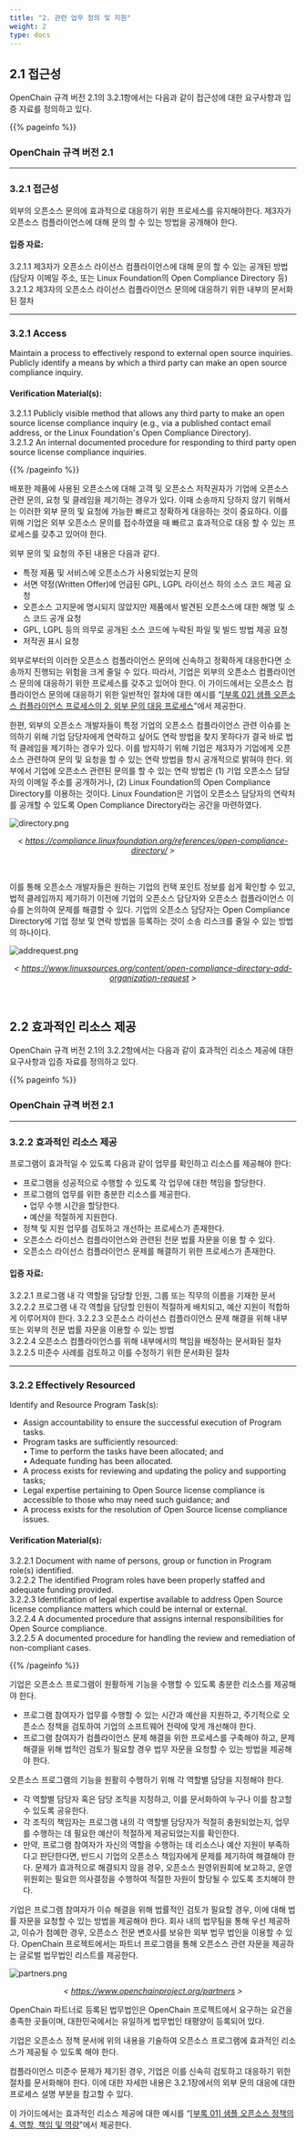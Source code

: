 ```yaml
---
title: "2. 관련 업무 정의 및 지원"
weight: 2
type: docs
---
```


## 2.1 접근성

OpenChain 규격 버전 2.1의 3.2.1항에서는 다음과 같이 접근성에 대한 요구사항과 입증 자료를 정의하고 있다.

{{% pageinfo %}}

### OpenChain 규격 버전 2.1
-----------

### 3.2.1 접근성

외부의 오픈소스 문의에 효과적으로 대응하기 위한 프로세스를 유지해야한다. 제3자가 오픈소스 컴플라이언스에 대해 문의 할 수 있는 방법을 공개해야 한다.

#### 입증 자료:

 3.2.1.1 제3자가 오픈소스 라이선스 컴플라이언스에 대해 문의 할 수 있는 공개된 방법 (담당자 이메일 주소, 또는 Linux Foundation의 Open Compliance Directory 등)  
 3.2.1.2 제3자의 오픈소스 라이선스 컴플라이언스 문의에 대응하기 위한 내부의 문서화된 절차

----------------

### 3.2.1 Access

Maintain a process to effectively respond to external open source inquiries. Publicly identify a means by which a third party can make an open source compliance inquiry.

#### Verification Material(s):

 3.2.1.1 Publicly visible method that allows any third party to make an open source license compliance inquiry (e.g., via a published contact email address, or the Linux Foundation's Open Compliance Directory).  
 3.2.1.2 An internal documented procedure for responding to third party open source license compliance inquiries.

{{% /pageinfo %}}

배포한 제품에 사용된 오픈소스에 대해 고객 및 오픈소스 저작권자가 기업에 오픈소스 관련 문의, 요청 및 클레임을 제기하는 경우가 있다. 이때 소송까지 당하지 않기 위해서는 이러한 외부 문의 및 요청에 가능한 빠르고 정확하게 대응하는 것이 중요하다. 이를 위해 기업은 외부 오픈소스 문의를 접수하였을 때 빠르고 효과적으로 대응 할 수 있는 프로세스를 갖추고 있어야 한다. 

외부 문의 및 요청의 주된 내용은 다음과 같다.

* 특정 제품 및 서비스에 오픈소스가 사용되었는지 문의
* 서면 약정(Written Offer)에 언급된 GPL, LGPL 라이선스 하의 소스 코드 제공 요청
* 오픈소스 고지문에 명시되지 않았지만 제품에서 발견된 오픈소스에 대한 해명 및 소스 코드 공개 요청
* GPL, LGPL 등의 의무로 공개된 소스 코드에 누락된 파일 및 빌드 방법 제공 요청
* 저작권 표시 요청

외부로부터의 이러한 오픈소스 컴플라이언스 문의에 신속하고 정확하게 대응한다면 소송까지 진행되는 위험을 크게 줄일 수 있다. 따라서, 기업은 외부의 오픈소스 컴플라이언스 문의에 대응하기 위한 프로세스를 갖추고 있어야 한다. 이 가이드에서는 오픈소스 컴플라이언스 문의에 대응하기 위한 일반적인 절차에 대한 예시를 “[[부록 02] 샘플 오픈소스 컴플라이언스 프로세스의 2. 외부 문의 대응 프로세스](../../appendix/2-process-template/#2-외부-문의-대응-프로세스)”에서 제공한다.

한편, 외부의 오픈소스 개발자들이 특정 기업의 오픈소스 컴플라이언스 관련 이슈를 논의하기 위해 기업 담당자에게 연락하고 싶어도 연락 방법을 찾지 못하다가 결국 바로 법적 클레임을 제기하는 경우가 있다. 이를 방지하기 위해 기업은 제3자가 기업에게 오픈소스 관련하여 문의 및 요청을 할 수 있는 연락 방법을 항시 공개적으로 밝혀야 한다. 외부에서 기업에 오픈소스 관련된 문의를 할 수 있는 연락 방법은 (1) 기업 오픈소스 담당자의 이메일 주소를 공개하거나, (2) Linux Foundation의 Open Compliance Directory를 이용하는 것이다. Linux Foundation은 기업이 오픈소스 담당자의 연락처를 공개할 수 있도록 Open Compliance Directory라는 공간을 마련하였다.

 ![directory.png](../directory.png) 

 _<center>< https://compliance.linuxfoundation.org/references/open-compliance-directory/ ></center>_

 <br>

 이를 통해 오픈소스 개발자들은 원하는 기업의 컨택 포인트 정보를 쉽게 확인할 수 있고, 법적 클레임까지 제기하기 이전에 기업의 오픈소스 담당자와 오픈소스 컴플라이언스 이슈를 논의하여 문제를 해결할 수 있다. 기업의 오픈소스 담당자는 Open Compliance Directory에 기업 정보 및 연락 방법을 등록하는 것이 소송 리스크를 줄일 수 있는 방법의 하나이다.

 
 ![addrequest.png](../addrequest.png) 

 _<center>< https://www.linuxsources.org/content/open-compliance-directory-add-organization-request ></center>_

 <br>


## 2.2 효과적인 리소스 제공

OpenChain 규격 버전 2.1의 3.2.2항에서는 다음과 같이 효과적인 리소스 제공에 대한 요구사항과 입증 자료를 정의하고 있다.

{{% pageinfo %}}

### OpenChain 규격 버전 2.1
-----------

### 3.2.2 효과적인 리소스 제공

프로그램이 효과적일 수 있도록 다음과 같이 업무를 확인하고 리소스를 제공해야 한다: 
 - 프로그램을 성공적으로 수행할 수 있도록 각 업무에 대한 책임을 할당한다. 
 - 프로그램의 업무를 위한 충분한 리소스를 제공한다.  
    • 업무 수행 시간을 할당한다.  
    • 예산을 적절하게 지원한다.  
 - 정책 및 지원 업무를 검토하고 개선하는 프로세스가 존재한다.  
 - 오픈소스 라이선스 컴플라이언스와 관련된 전문 법률 자문을 이용 할 수 있다.  
 - 오픈소스 라이선스 컴플라이언스 문제를 해결하기 위한 프로세스가 존재한다.  

#### 입증 자료:

 3.2.2.1 프로그램 내 각 역할을 담당할 인원, 그룹 또는 직무의 이름을 기재한 문서  
 3.2.2.2 프로그램 내 각 역할을 담당할 인원이 적절하게 배치되고, 예산 지원이 적합하게 이루어져야 한다. 
 3.2.2.3 오픈소스 라이선스 컴플라이언스 문제 해결을 위해 내부 또는 외부의 전문 법률 자문을 이용할 수 있는 방법  
 3.2.2.4 오픈소스 컴플라이언스를 위해 내부에서의 책임을 배정하는 문서화된 절차  
 3.2.2.5 미준수 사례를 검토하고 이를 수정하기 위한 문서화된 절차

----------------

### 3.2.2 Effectively Resourced

Identify and Resource Program Task(s):  
 - Assign accountability to ensure the successful execution of Program tasks.  
 - Program tasks are sufficiently resourced:  
   • Time to perform the tasks have been allocated; and  
   • Adequate funding has been allocated.  
 - A process exists for reviewing and updating the policy and supporting tasks;  
 - Legal expertise pertaining to Open Source license compliance is accessible to those who may need such guidance; and  
 - A process exists for the resolution of Open Source license compliance issues.

#### Verification Material(s):

 3.2.2.1 Document with name of persons, group or function in Program role(s) identified.  
 3.2.2.2 The identified Program roles have been properly staffed and adequate funding provided.  
 3.2.2.3 Identification of legal expertise available to address Open Source license compliance matters which could be internal or external.  
 3.2.2.4 A documented procedure that assigns internal responsibilities for Open Source compliance.  
 3.2.2.5 A documented procedure for handling the review and remediation of non-compliant cases.

{{% /pageinfo %}}

기업은 오픈소스 프로그램이 원활하게 기능을 수행할 수 있도록 충분한 리소스를 제공해야 한다.

* 프로그램 참여자가 업무를 수행할 수 있는 시간과 예산을 지원하고, 주기적으로 오픈소스 정책을 검토하여 기업의 소프트웨어 전략에 맞게 개선해야 한다.
* 프로그램 참여자가 컴플라이언스 문제 해결을 위한 프로세스를 구축해야 하고, 문제 해결을 위해 법적인 검토가 필요할 경우 법무 자문을 요청할 수 있는 방법을 제공해야 한다.

오픈소스 프로그램의 기능을 원활히 수행하기 위해 각 역할별 담당을 지정해야 한다.

* 각 역할별 담당자 혹은 담당 조직을 지정하고, 이를 문서화하여 누구나 이를 참고할 수 있도록 공유한다.
* 각 조직의 책임자는 프로그램 내의 각 역할별 담당자가 적절히 충원되었는지, 업무를 수행하는 데 필요한 예산이 적절하게 제공되었는지를 확인한다.
* 만약, 프로그램 참여자가 자신의 역할을 수행하는 데 리소스나 예산 지원이 부족하다고 판단한다면, 반드시 기업의 오픈소스 책임자에게 문제를 제기하여 해결해야 한다. 문제가 효과적으로 해결되지 않을 경우, 오픈소스 원영위원회에 보고하고, 운영위원회는 필요한 의사결정을 수행하여 적절한 자원이 할당될 수 있도록 조치해야 한다.

기업은 프로그램 참여자가 이슈 해결을 위해 법률적인 검토가 필요할 경우, 이에 대해 법률 자문을 요청할 수 있는 방법을 제공해야 한다. 회사 내의 법무팀을 통해 우선 제공하고, 이슈가 첨예한 경우, 오픈소스 전문 변호사를 보유한 외부 법무 법인을 이용할 수 있다. OpenChain 프로젝트에서는 파트너 프로그램을 통해 오픈소스 관련 자문을 제공하는 글로벌 법무법인 리스트를 제공한다.

 ![partners.png](../partners.png) 

 _<center>< https://www.openchainproject.org/partners ></center>_

OpenChain 파트너로 등록된 법무법인은 OpenChain 프로젝트에서 요구하는 요건을 충족한 곳들이며, 대한민국에서는 유일하게 법무법인 태평양이 등록되어 있다.

기업은 오픈소스 정책 문서에 위의 내용을 기술하여 오픈소스 프로그램에 효과적인 리소스가 제공될 수 있도록 해야 한다. 

컴플라이언스 미준수 문제가 제기된 경우, 기업은 이를 신속히 검토하고 대응하기 위한 절차를 문서화해야 한다. 이에 대한 자세한 내용은 3.2.1장에서의 외부 문의 대응에 대한 프로세스 설명 부분을 참고할 수 있다.

이 가이드에서는 효과적인 리소스 제공에 대한 예시를 “[[부록 01] 샘플 오픈소스 정책의 4. 역할, 책임 및 역량](../../appendix/1-policy-template/#4-역할-책임-및-역량)”에서 제공한다.